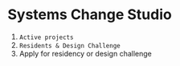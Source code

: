 # Systems Change Studio

1. `Active projects`
2. `Residents & Design Challenge`
3. Apply for residency or design challenge&#x20;
